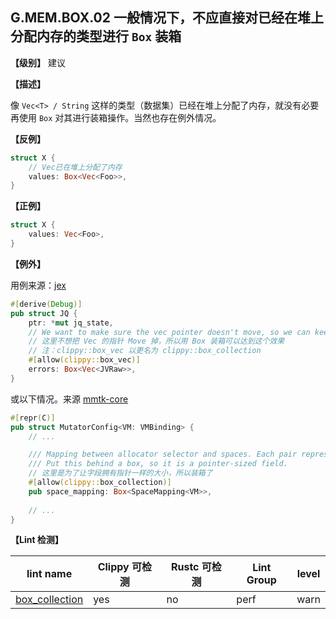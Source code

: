 ## G.MEM.BOX.02  一般情况下，不应直接对已经在堆上分配内存的类型进行 `Box` 装箱

**【级别】** 建议

**【描述】**

像 `Vec<T> / String` 这样的类型（数据集）已经在堆上分配了内存，就没有必要再使用 `Box` 对其进行装箱操作。当然也存在例外情况。

**【反例】**

```rust
struct X {
    // Vec已在堆上分配了内存
    values: Box<Vec<Foo>>,
}
```

**【正例】**

```rust
struct X {
    values: Vec<Foo>,
}
```

**【例外】**

用例来源：[jex](https://github.com/rocurley/jex/blob/31e51ff77ea4f7f3c6eaa4aaca2e439985e1241d/src/jq/query.rs#L22)

```rust
#[derive(Debug)]
pub struct JQ {
    ptr: *mut jq_state,
    // We want to make sure the vec pointer doesn't move, so we can keep pushing to it.
    // 这里不想把 Vec 的指针 Move 掉，所以用 Box 装箱可以达到这个效果
    // 注：clippy::box_vec 以更名为 clippy::box_collection
    #[allow(clippy::box_vec)]
    errors: Box<Vec<JVRaw>>,
}
```

或以下情况。来源 [mmtk-core](https://github.com/mmtk/mmtk-core/blob/ad95d7797f020eaab1e608dc03b7db6a3d79839a/src/plan/mutator_context.rs#L19)

```rust
#[repr(C)]
pub struct MutatorConfig<VM: VMBinding> {
    // ...

    /// Mapping between allocator selector and spaces. Each pair represents a mapping.
    /// Put this behind a box, so it is a pointer-sized field.
    // 这里是为了让字段拥有指针一样的大小，所以装箱了
    #[allow(clippy::box_collection)]
    pub space_mapping: Box<SpaceMapping<VM>>,
  
    // ...
}
```

**【Lint 检测】**

| lint name | Clippy 可检测 | Rustc 可检测 | Lint Group | level |
| ------ | ---- | --------- | ------ | ------ | 
| [box_collection](https://rust-lang.github.io/rust-clippy/master/#box_collection) | yes| no | perf | warn |
